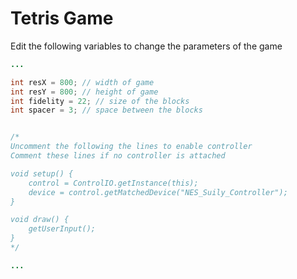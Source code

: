 # Tetris Game 

Edit the following variables to change the parameters of the game

```java
...

int resX = 800; // width of game
int resY = 800; // height of game
int fidelity = 22; // size of the blocks
int spacer = 3; // space between the blocks


/* 
Uncomment the following the lines to enable controller
Comment these lines if no controller is attached

void setup() {
    control = ControlIO.getInstance(this);
    device = control.getMatchedDevice("NES_Suily_Controller");
}

void draw() {
    getUserInput();
}
*/

...
```